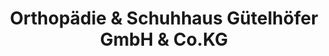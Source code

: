 ---
title: "Orthopädie & Schuhhaus Gütelhöfer GmbH & Co.KG"
url: /bornheim/orthopaedie-und-schuhhaus-guetelhoefer-gmbh-und-co-kg/
shop: Schuhe
---